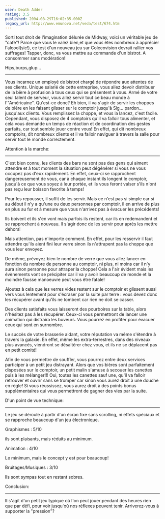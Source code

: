 ```yaml
---
user: Death Adder
rating: 3.5
published: 2004-08-29T16:02:35.000Z
legacy_url: http://www.emunova.net/veda/test/674.htm
---
```

Sorti tout droit de l'imagination délurée de Midway, voici un véritable jeu de "café"! Parce que vous le valez bien,et que vous êtes nombreux à apprécier l'alcool(sic!), ce test d'un nouveau jeu sur Colecovision devrait rallier vos suffrages! Tapper, donc, va vous mettre au commande d'un bistrot. A consommer sans modération!  

  

  

Hips,burps,glup...  

-----------------------  

Vous incarnez un employé de bistrot chargé de répondre aux attentes de ses clients. Unique salarié de cette entreprise, vous allez devoir distribuer de la bière à profusion à tous ceux qui se présentent à vous. Armé de votre seul talent de serveur, vous allez servir tout ce beau monde à l'"Américaine". Qu'est-ce donc? Eh bien, il va s'agir de servir les choppes de bière en les faisant glisser sur le comptoir jusqu'à Sig... pardon... jusqu'aux clients. Vous remplissez la choppe, et vous la lancez, c'est facile. Cependant, vous disposez de 4 comptoirs qu'il va falloir tous alimenter, et cela vous demande un temps de réaction et de coordination des gestes parfaits, car tout semble jouer contre vous! En effet, qui dit nombreux comptoirs, dit nombreux clients et il va falloir naviguer à travers la salle pour servir tout le monde correctement.  

  

  

Attention à la marche:  

----------------------------  

C'est bien connu, les clients des bars ne sont pas des gens qui aiment attendre et à tout moment la situation peut dégénérer si vous ne vous occupez pas d'eux rapidement. En effet, ceux-ci se rapprochent dangereusement de vous, car à chaque instant ils longent le comptoir, jusqu'à ce que vous soyez à leur portée, et ils vous feront valser s'ils n'ont pas reçu leur boisson favorite à temps!  

Pour les repousser, il suffit de les servir. Mais ce n'est pas si simple car si au début il n'y a qu'une ou deux personnes par comptoir, il en arrive de plus en plus au fur et à mesure que vous n'arrivez pas à évacuer les précédents!  

Ils boivent et ils s'en vont mais parfois ils restent, car ils en redemandent et se rapprochent à nouveau. Il s'agir donc de les servir pour après les mettre dehors!  

Mais attention, pas n'importe comment. En effet, pour les resservir il faut attendre qu'ils aient fini leur verre sinon ils n'attrapent pas la choppe que vous leur envoyez.  

De même, prévoyez bien le nombre de verre que vous allez lancer en fonction du nombre de personne au comptoir, ni plus, ni moins car il n'y aura sinon personne pour attraper la choppe! Cela a l'air évident mais les évènements vont se précipiter car il va y avoir beaucoup de monde et la moindre fausse manoeuvre peut vous être fatale!  

Ajoutez à cela que les verres vides restent sur le comptoir et glissent aussi vers vous lentement pour s'écraser par la suite par terre : vous devez donc les récupérer avant qu'ils ne tombent car rien ne doit se casser.  

Des clients satisfaits vous laisseront des pourboires sur la table, alors n'hésitez pas à les récupérer. Ceux-ci vous permettront de lancer une animation qui distraira les buveurs. Vous pourrez en profiter pour évacuer ceux qui sont en surnombre.  

Le succès de votre brasserie aidant, votre réputation va même s'étendre à travers la galaxie. En effet, même les extra-terrestres, dans des niveaux plus avancés, viendront se désaltérer chez vous, et ils ne se déplacent pas en petit comité!  

Afin de vous permettre de souffler, vous pourrez entre deux services participer à un petit jeu distrayant. Alors que vos bières sont parfaitement disposées sur le comptoir, un petit malin s'amuse à secouer les canettes puis à les mélanger!!! Oui, toutes les canettes sauf une, qu'il va falloir retrouver et ouvrir sans se tromper car sinon vous aurez droit à une douche en règle! Si vous réussissez, vous aurez droit à des points bonus supplémentaires qui vous permettront de gagner des vies par la suite.  

  

  

D'un point de vue technique:  

------------------------------------  

Le jeu se déroule à partir d'un écran fixe sans scrolling, ni effets spéciaux et se rapproche beaucoup d'un jeu électronique.  

  

Graphismes : 5/10  

ils sont plaisants, mais réduits au minimum.  

  

Animation : 4/10  

Le minimum, mais le concept y est pour beaucoup!  

  

Bruitages/Musiques : 3/10  

Ils sont sympas tout en restant sobres.  

  

  

Conclusion:  

---------------  

Il s'agit d'un petit jeu typique où l'on peut jouer pendant des heures rien que par défi, pour voir jusqu'où nos réflexes peuvent tenir. Arriverez-vous à supporter la "pression"?